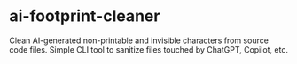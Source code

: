 # ai-footprint-cleaner
Clean AI-generated non-printable and invisible characters from source code files. Simple CLI tool to sanitize files touched by ChatGPT, Copilot, etc.
